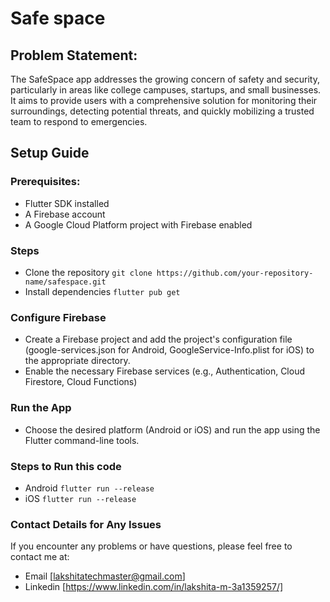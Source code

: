 # Safe space

## Problem Statement:

The SafeSpace app addresses the growing concern of safety and security, particularly in areas like college campuses, startups, and small businesses. It aims to provide users with a comprehensive solution for monitoring their surroundings, detecting potential threats, and quickly mobilizing a trusted team to respond to emergencies.


## Setup Guide
### Prerequisites:

- Flutter SDK installed
- A Firebase account
- A Google Cloud Platform project with Firebase enabled

### Steps
- Clone the repository `git clone https://github.com/your-repository-name/safespace.git`
- Install dependencies `flutter pub get`

### Configure Firebase
- Create a Firebase project and add the project's configuration file (google-services.json for Android, GoogleService-Info.plist for iOS) to the appropriate directory.
- Enable the necessary Firebase services (e.g., Authentication, Cloud Firestore, Cloud Functions)

### Run the App
- Choose the desired platform (Android or iOS) and run the app using the Flutter command-line tools.

### Steps to Run this code
- Android `flutter run --release`
- iOS `flutter run --release`

### Contact Details for Any Issues
If you encounter any problems or have questions, please feel free to contact me at:
- Email [lakshitatechmaster@gmail.com]
- Linkedin [https://www.linkedin.com/in/lakshita-m-3a1359257/]
  

